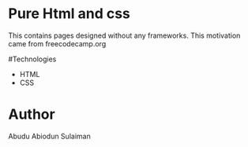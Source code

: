 # Pure Html and css

This contains pages designed without any frameworks. This motivation came from freecodecamp.org

#Technologies

- HTML
- CSS

# Author
Abudu Abiodun Sulaiman
